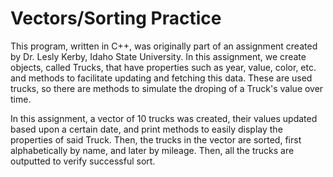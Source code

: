 # Vectors/Sorting Practice

This program, written in C++, was originally part of an assignment created by Dr. Lesly Kerby, Idaho State University. In this assignment, we create objects, called Trucks, that have properties such as year, value, color, etc. and methods to facilitate updating and fetching this data. These are used trucks, so there are methods to simulate the droping of a Truck's value over time.

In this assignment, a vector of 10 trucks was created, their values updated based upon a certain date, and print methods to easily display the properties of said Truck. Then, the trucks in the vector are sorted, first alphabetically by name, and later by mileage. Then, all the trucks are outputted to verify successful sort. 
